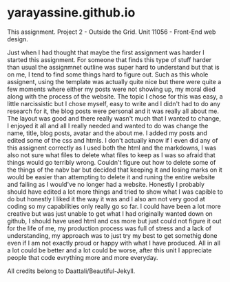 # yarayassine.github.io

This assignment. 
Project 2 - Outside the Grid. Unit 11056 - Front-End web design. 

Just when I had thought that maybe the first assignment was harder I started this assignment. For someone that finds this type of stuff harder than usual the assignmnet outline was super hard to understand but that is on me, I tend to find some things hard to figure out. Such as this whole assignent, using the template was actually quite nice but there were quite a few moments where either my posts were not showing up, my moral died along with the process of the website. The topic I chose for this was easy, a little narcissistic but I chose myself, easy to write and I didn't had to do any research for it, the blog posts were personal and it was really all about me. The layout was good and there really wasn't much that I wanted to change, I enjoyed it all and all I really needed and wanted to do was change the name, title, blog posts, avatar and the about me. I added my posts and edited some of the css and htmls. I don't actually know if I even did any of this assignent correctly as I used both the html and the markdowns, I was also not sure what files to delete what files to keep as I was so afraid that things would go terribly wrong. Couldn't figure out how to delete some of the things of the nabv bar but decided that keeping it and losing marks on it would be easier than attempting to delete it and runing the entire website and failing as I would've no longer had a website. Honestly I probably should have edited a lot more things and tried to show what I was capible to do but honestly I liked it the way it was and I also am not very good at coding so my capabilities only really go so far. I could have been a lot more creative but was just unable to get what I had originally wanted down on github, I should have used html and css more but just could not figure it out for the life of me, my production process was full of stress and a lack of understanding, my approach was to just try my best to get somethig done even if I am not exactly proud or happy with what I have produced. All in all a lot could be better and a lot could be worse, after this unit I appreciate people that code evrything more and more everyday. 

All credits belong to Daattali/Beautiful-Jekyll. 
